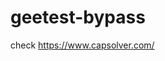 # geetest-bypass
check https://www.capsolver.com/ 





















                                                                                                                                                                                                     